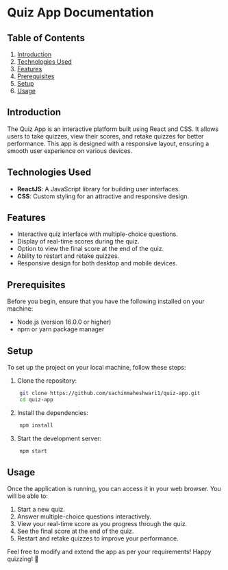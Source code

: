 # Quiz App Documentation

## Table of Contents

1. [Introduction](#introduction)
2. [Technologies Used](#technologies-used)
3. [Features](#features)
4. [Prerequisites](#prerequisites)
5. [Setup](#setup)
6. [Usage](#usage)

## Introduction

The Quiz App is an interactive platform built using React and CSS. It allows users to take quizzes, view their scores, and retake quizzes for better performance. This app is designed with a responsive layout, ensuring a smooth user experience on various devices.

## Technologies Used

- **ReactJS**: A JavaScript library for building user interfaces.
- **CSS**: Custom styling for an attractive and responsive design.

## Features

- Interactive quiz interface with multiple-choice questions.
- Display of real-time scores during the quiz.
- Option to view the final score at the end of the quiz.
- Ability to restart and retake quizzes.
- Responsive design for both desktop and mobile devices.

## Prerequisites

Before you begin, ensure that you have the following installed on your machine:

- Node.js (version 16.0.0 or higher)
- npm or yarn package manager

## Setup

To set up the project on your local machine, follow these steps:

1. Clone the repository:

```bash
    git clone https://github.com/sachinmaheshwari1/quiz-app.git
    cd quiz-app
```

2. Install the dependencies:

```bash
    npm install
```

3. Start the development server:

```bash
    npm start
```

## Usage

Once the application is running, you can access it in your web browser. You will be able to:

1. Start a new quiz.
2. Answer multiple-choice questions interactively.
3. View your real-time score as you progress through the quiz.
4. See the final score at the end of the quiz.
5. Restart and retake quizzes to improve your performance.

Feel free to modify and extend the app as per your requirements! Happy quizzing! 🎉
